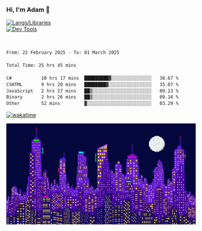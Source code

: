 ### Hi, I'm Adam 👋

[![Langs/Libraries](https://skillicons.dev/icons?i=cs,dotnet,js,css,html,sass,ts,jquery,bootstrap)](https://skillicons.dev)
<br/>
[![Dev Tools](https://skillicons.dev/icons?i=git,github,githubactions,visualstudio)](https://skillicons.dev)

<br/>

<!--START_SECTION:waka-->

```txt
From: 22 February 2025 - To: 01 March 2025

Total Time: 25 hrs 45 mins

C#           10 hrs 17 mins  █████████▓░░░░░░░░░░░░░░░   38.67 %
CSHTML       9 hrs 20 mins   ████████▓░░░░░░░░░░░░░░░░   35.07 %
JavaScript   2 hrs 27 mins   ██▒░░░░░░░░░░░░░░░░░░░░░░   09.23 %
Binary       2 hrs 26 mins   ██▒░░░░░░░░░░░░░░░░░░░░░░   09.16 %
Other        52 mins         ▓░░░░░░░░░░░░░░░░░░░░░░░░   03.29 %
```

<!--END_SECTION:waka-->

[![wakatime](https://wakatime.com/badge/user/2234bda2-efd3-47c5-8724-79108edfe9aa.svg)](https://wakatime.com/@2234bda2-efd3-47c5-8724-79108edfe9aa)

![Pixelated city at night](./media/city.gif)
